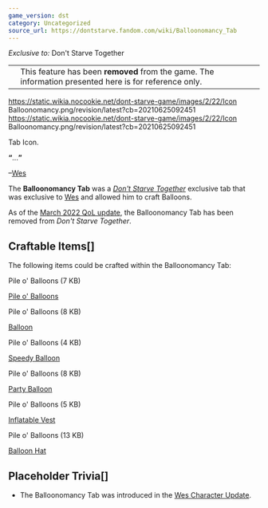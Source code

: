 ```yaml
---
game_version: dst
category: Uncategorized
source_url: https://dontstarve.fandom.com/wiki/Balloonomancy_Tab
---
```


*Exclusive to:* Don't Starve Together

|  |  |
| --- | --- |
|  | This feature has been **removed** from the game. The information presented here is for reference only. |

 https://static.wikia.nocookie.net/dont-starve-game/images/2/22/Icon Balloonomancy.png/revision/latest?cb=20210625092451 https://static.wikia.nocookie.net/dont-starve-game/images/2/22/Icon Balloonomancy.png/revision/latest?cb=20210625092451 

Tab Icon.

 

**“**...**”**

–[Wes](/wiki/Wes "Wes")

The **Balloonomancy Tab** was a *[Don't Starve Together](/wiki/Don%27t_Starve_Together "Don't Starve Together")* exclusive tab that was exclusive to [Wes](/wiki/Wes "Wes") and allowed him to craft Balloons.

As of the [March 2022 QoL update](/wiki/Don%27t_Starve_Together/Version_History#March_24,_2022_-_March_2022_QoL_Update "Don't Starve Together/Version History"), the Balloonomancy Tab has been removed from *Don't Starve Together*.

## Craftable Items[]

The following items could be crafted within the Balloonomancy Tab:

Pile o' Balloons (7 KB)

[Pile o' Balloons](/wiki/Pile_o%27_Balloons "Pile o' Balloons")

Pile o' Balloons (8 KB)

[Balloon](/wiki/Pile_o%27_Balloons#Balloon "Pile o' Balloons")

Pile o' Balloons (4 KB)

[Speedy Balloon](/wiki/Pile_o%27_Balloons#Speedy_Balloon "Pile o' Balloons")

Pile o' Balloons (8 KB)

[Party Balloon](/wiki/Pile_o%27_Balloons#Party_Balloon "Pile o' Balloons")

Pile o' Balloons (5 KB)

[Inflatable Vest](/wiki/Pile_o%27_Balloons#Inflatable_Vest "Pile o' Balloons")

Pile o' Balloons (13 KB)

[Balloon Hat](/wiki/Pile_o%27_Balloons#Balloon_Hat "Pile o' Balloons")

## Placeholder Trivia[]

* The Balloonomancy Tab was introduced in the [Wes Character Update](/wiki/Don%27t_Starve_Together/Version_History#April_1,_2021_-_Wes_Character_Update "Don't Starve Together/Version History").